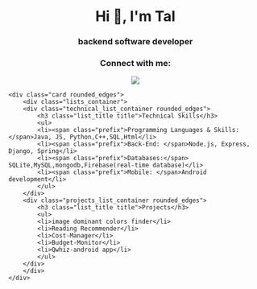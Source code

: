 <h1 align="center">Hi 👋, I'm Tal</h1>
<h3 align="center">backend software developer</h3>

<h3 align="center">Connect with me:</h3>
<p align="center">
<a href="https://linkedin.com/in/tal-hadad-794108162" target="blank"><img src="https://skillicons.dev/icons?i=linkedin"></a>
</p>


	<div class="card rounded_edges">
		<div class="lists_container">
		<div class="technical_list_container rounded_edges">
			<h3 class="list_title title">Technical Skills</h3>
			<ul>
			<li><span class="prefix">Programming Languages & Skills: </span>Java, JS, Python,C++,SQL,Html</li>
			<li><span class="prefix">Back-End: </span>Node.js, Express, Django, Spring</li>
			<li><span class="prefix">Databases:</span> SQLite,MySQL,mongodb,Firebase(real-time database)</li>
			<li><span class="prefix">Mobile: </span>Android development</li>
			</ul>
		</div>
		<div class="projects_list_container rounded_edges">
			<h3 class="list_title title">Projects</h3>
			<ul>
			<li>image dominant colors finder</li>
			<li>Reading Recommender</li>
			<li>Cost-Manager</li>
			<li>Budget-Monitor</li>
			<li>Qwhiz-android app</li>
			</ul>
		</div>
		</div>
	</div>
